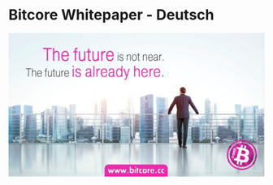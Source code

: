 # Bitcore Whitepaper - Deutsch

![Die Zukunft ist nicht in der Nähe. Die Zukunft ist schon da. Bitcore BTX. BIST DU BEREIT FÜR DIE ZUKUNFT?](images/BitcoreWhitepaperImg02.png)
